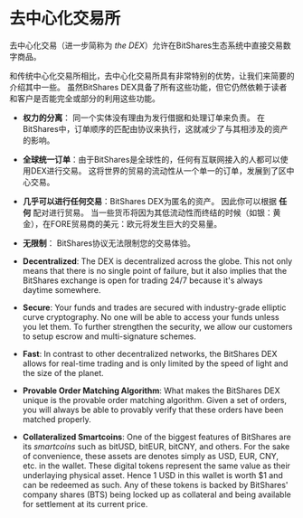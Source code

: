 # 去中心化交易所

去中心化交易（进一步简称为 *the DEX*）允许在BitShares生态系统中直接交易数字商品。

和传统中心化交易所相比，去中心化交易所具有非常特别的优势，让我们来简要的介绍其中一些。 虽然BitShares DEX具备了所有这些功能，但它仍然依赖于读者和客户是否能完全或部分的利用这些功能。

* **权力的分离**： 同一个实体没有理由为发行借据和处理订单来负责。 在BitShares中，订单顺序的匹配由协议来执行，这就减少了与其相涉及的资产的影响。

* **全球统一订单**：由于BitShares是全球性的，任何有互联网接入的人都可以使用DEX进行交易。 这将世界的贸易的流动性从一个单一的订单，发展到了区中心交易。

* **几乎可以进行任何交易**：BitShares DEX为匿名的资产。 因此你可以根据 **任何** 配对进行贸易。 当一些货币将因为其低流动性而终结的时候（如银：黄金），在FORE贸易商的美元：欧元将发生巨大的交易量。

* **无限制**： BitShares协议无法限制您的交易体验。

* **Decentralized**: The DEX is decentralized across the globe. This not only means that there is no single point of failure, but it also implies that the BitShares exchange is open for trading 24/7 because it's always daytime somewhere.

* **Secure**: Your funds and trades are secured with industry-grade elliptic curve cryptography. No one will be able to access your funds unless you let them. To further strengthen the security, we allow our customers to setup escrow and multi-signature schemes.

* **Fast**: In contrast to other decentralized networks, the BitShares DEX allows for real-time trading and is only limited by the speed of light and the size of the planet.

* **Provable Order Matching Algorithm**: What makes the BitShares DEX unique is the provable order matching algorithm. Given a set of orders, you will always be able to provably verify that these orders have been matched properly.

* **Collateralized Smartcoins**: One of the biggest features of BitShares are its *smartcoins* such as bitUSD, bitEUR, bitCNY, and others. For the sake of convenience, these assets are denotes simply as USD, EUR, CNY, etc. in the wallet. These digital tokens represent the same value as their underlaying physical asset. Hence 1 USD in this wallet is worth $1 and can be redeemed as such. Any of these tokens is backed by BitShares' company shares (BTS) being locked up as collateral and being available for settlement at its current price.